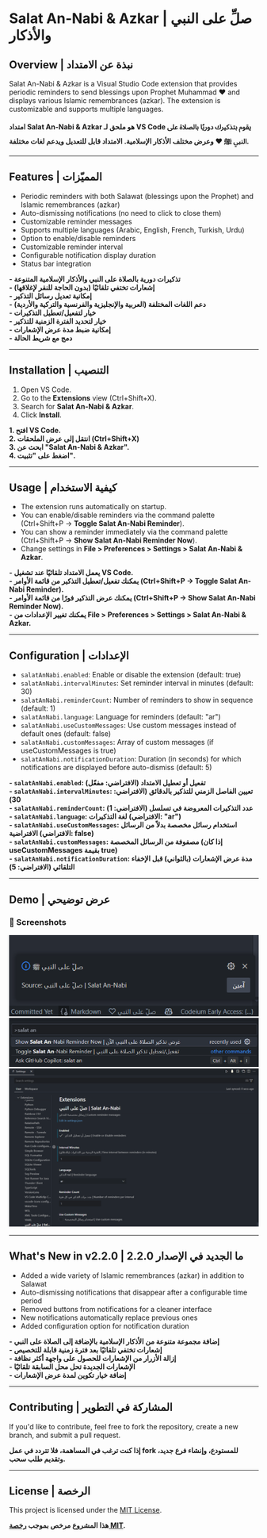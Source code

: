 # Salat An-Nabi & Azkar | صلِّ على النبي والأذكار

## Overview | نبذة عن الامتداد

Salat An-Nabi & Azkar is a Visual Studio Code extension that provides periodic reminders to send blessings upon Prophet Muhammad ❤️ and displays various Islamic remembrances (azkar). The extension is customizable and supports multiple languages.

**امتداد Salat An-Nabi & Azkar هو ملحق لـ VS Code يقوم بتذكيرك دوريًا بالصلاة على النبي ﷺ ❤️ وعرض مختلف الأذكار الإسلامية. الامتداد قابل للتعديل ويدعم لغات مختلفة.**

---

## Features | المميّزات

- Periodic reminders with both Salawat (blessings upon the Prophet) and Islamic remembrances (azkar)
- Auto-dismissing notifications (no need to click to close them)
- Customizable reminder messages
- Supports multiple languages (Arabic, English, French, Turkish, Urdu)
- Option to enable/disable reminders
- Customizable reminder interval
- Configurable notification display duration
- Status bar integration

**- تذكيرات دورية بالصلاة على النبي والأذكار الإسلامية المتنوعة**  
**- إشعارات تختفي تلقائيًا (بدون الحاجة للنقر لإغلاقها)**  
**- إمكانية تعديل رسائل التذكير**  
**- دعم اللغات المختلفة (العربية والإنجليزية والفرنسية والتركية والأردية)**  
**- خيار لتفعيل/تعطيل التذكيرات**  
**- خيار لتحديد الفترة الزمنية للتذكير**  
**- إمكانية ضبط مدة عرض الإشعارات**  
**- دمج مع شريط الحالة**  

---

## Installation | التنصيب

1. Open VS Code.
2. Go to the **Extensions** view (Ctrl+Shift+X).
3. Search for **Salat An-Nabi & Azkar**.
4. Click **Install**.

**1. افتح VS Code.**  
**2. انتقل إلى عرض الملحقات (Ctrl+Shift+X)**  
**3. ابحث عن "Salat An-Nabi & Azkar".**  
**4. اضغط على "تثبيت".**  

---

## Usage | كيفية الاستخدام

- The extension runs automatically on startup.
- You can enable/disable reminders via the command palette (Ctrl+Shift+P → **Toggle Salat An-Nabi Reminder**).
- You can show a reminder immediately via the command palette (Ctrl+Shift+P → **Show Salat An-Nabi Reminder Now**).
- Change settings in **File > Preferences > Settings > Salat An-Nabi & Azkar**.

**- يعمل الامتداد تلقائيًا عند تشغيل VS Code.**  
**- يمكنك تفعيل/تعطيل التذكير من قائمة الأوامر (Ctrl+Shift+P → Toggle Salat An-Nabi Reminder).**  
**- يمكنك عرض التذكير فورًا من قائمة الأوامر (Ctrl+Shift+P → Show Salat An-Nabi Reminder Now).**  
**- يمكنك تغيير الإعدادات من File > Preferences > Settings > Salat An-Nabi & Azkar.**  

---

## Configuration | الإعدادات

- `salatAnNabi.enabled`: Enable or disable the extension (default: true)
- `salatAnNabi.intervalMinutes`: Set reminder interval in minutes (default: 30)
- `salatAnNabi.reminderCount`: Number of reminders to show in sequence (default: 1)
- `salatAnNabi.language`: Language for reminders (default: "ar")
- `salatAnNabi.useCustomMessages`: Use custom messages instead of default ones (default: false)
- `salatAnNabi.customMessages`: Array of custom messages (if useCustomMessages is true)
- `salatAnNabi.notificationDuration`: Duration (in seconds) for which notifications are displayed before auto-dismiss (default: 5)

**- `salatAnNabi.enabled`: تفعيل أو تعطيل الامتداد (الافتراضي: مفعّل)**  
**- `salatAnNabi.intervalMinutes`: تعيين الفاصل الزمني للتذكير بالدقائق (الافتراضي: 30)**  
**- `salatAnNabi.reminderCount`: عدد التذكيرات المعروضة في تسلسل (الافتراضي: 1)**  
**- `salatAnNabi.language`: لغة التذكيرات (الافتراضي: "ar")**  
**- `salatAnNabi.useCustomMessages`: استخدام رسائل مخصصة بدلاً من الرسائل الافتراضية (الافتراضي: false)**  
**- `salatAnNabi.customMessages`: مصفوفة من الرسائل المخصصة (إذا كان useCustomMessages بقيمة true)**  
**- `salatAnNabi.notificationDuration`: مدة عرض الإشعارات (بالثواني) قبل الإخفاء التلقائي (الافتراضي: 5)**  

---

## Demo | عرض توضيحي

### 📸 Screenshots

![Screenshot 1](images/screenshot1.png)
![Screenshot 3](images/screenshot3.png)
![Screenshot 2](images/screenshot2.png)

---

## What's New in v2.2.0 | ما الجديد في الإصدار 2.2.0

- Added a wide variety of Islamic remembrances (azkar) in addition to Salawat
- Auto-dismissing notifications that disappear after a configurable time period
- Removed buttons from notifications for a cleaner interface
- New notifications automatically replace previous ones
- Added configuration option for notification duration

**- إضافة مجموعة متنوعة من الأذكار الإسلامية بالإضافة إلى الصلاة على النبي**  
**- إشعارات تختفي تلقائيًا بعد فترة زمنية قابلة للتخصيص**  
**- إزالة الأزرار من الإشعارات للحصول على واجهة أكثر نظافة**  
**- الإشعارات الجديدة تحل محل السابقة تلقائيًا**  
**- إضافة خيار تكوين لمدة عرض الإشعارات**  

---

## Contributing | المشاركة في التطوير

If you'd like to contribute, feel free to fork the repository, create a new branch, and submit a pull request.

**إذا كنت ترغب في المساهمة، فلا تتردد في عمل fork للمستودع، وإنشاء فرع جديد، وتقديم طلب سحب.**

---

## License | الرخصة

This project is licensed under the [MIT License](LICENSE).

**هذا المشروع مرخص بموجب [رخصة MIT](LICENSE).**

